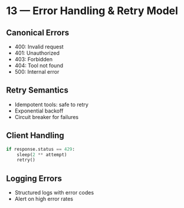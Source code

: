 # 13 — Error Handling & Retry Model

## Canonical Errors

- 400: Invalid request
- 401: Unauthorized
- 403: Forbidden
- 404: Tool not found
- 500: Internal error

## Retry Semantics

- Idempotent tools: safe to retry
- Exponential backoff
- Circuit breaker for failures

## Client Handling

```python
if response.status == 429:
    sleep(2 ** attempt)
    retry()
```

## Logging Errors

- Structured logs with error codes
- Alert on high error rates